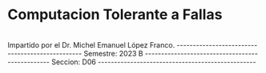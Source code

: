 # Computacion Tolerante a Fallas
<br/>
Impartido por el Dr. Michel Emanuel López Franco.
------------------------------------------------
Semestre: 2023 B
------------------------------------------------
Seccion: D06
-------------------------------------------------
